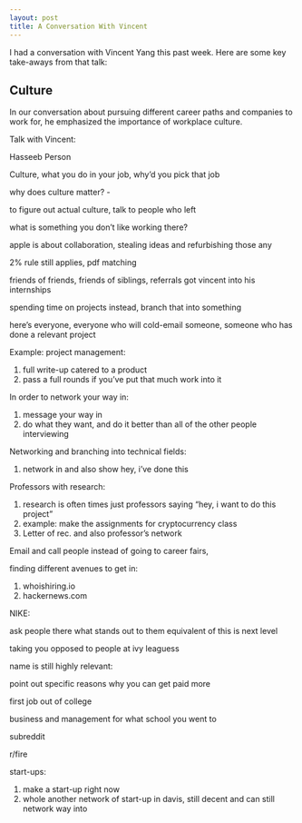 ```yaml
---
layout: post
title: A Conversation With Vincent 
---
```



I had a conversation with Vincent Yang this past week. Here are some key take-aways from that talk: 

## Culture 

In our conversation about pursuing different career paths and companies to work for, he emphasized the importance of workplace culture. 


Talk with Vincent: 

Hasseeb Person

Culture, what you do in your job, why’d you pick that job

why does culture matter? 
	- 

to figure out actual culture, talk to people who left 


what is something you don’t like working there? 

apple is about collaboration, stealing ideas and refurbishing those any 

2% rule still applies, pdf matching 


friends of friends, friends of siblings, referrals got vincent into his internships 

spending time on projects instead, branch that into something 

here’s everyone, everyone who will cold-email someone, someone who has done a relevant project 

Example: project management: 
1. full write-up catered to a product 
2. pass a full rounds if you’ve put that much work into it 

In order to network your way in: 
1. message your way in
2. do what they want, and do it better than all of the other people interviewing 


Networking and branching into technical fields:
1. network in and also show hey, i’ve done this 

Professors with research:
1. research is often times just professors saying “hey, i want to do this project” 
2. example: make the assignments for cryptocurrency class 
3. Letter of rec. and also professor’s network 


Email and call people instead of going to career fairs, 

finding different avenues to get in:
1. whoishiring.io
2. hackernews.com 

NIKE: 

ask people there what stands out to them 
equivalent of this is next level 

taking you opposed to people at ivy leaguess

name is still highly relevant: 

point out specific reasons why you can get paid more

first job out of college 

business and management for what school you went to 

subreddit 

r/fire 

start-ups: 
1. make a start-up right now 
2. whole another network of start-up in davis, still decent and can still network way into 